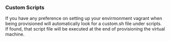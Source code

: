 ### Custom Scripts
If you have any preference on setting up your envirmonment vagrant when being provisioned will automatically look for a custom.sh file under scripts. If found, that script file will be executed at the end of provisioning the virtual machine. 
